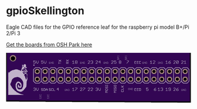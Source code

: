 # gpioSkellington

Eagle CAD files for the GPIO reference leaf for the raspberry pi model  B+/Pi 2/Pi 3

[Get the boards from OSH Park here](https://oshpark.com/shared_projects/J0JEOKrj)

![preview](./preview.png)
